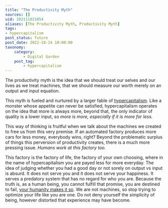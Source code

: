 ```yaml
---
title: "The Productivity Myth"
sources: []
uid: 202111021054
aliases: [The Productivity Myth, Productivity Myth]
tags:
- hypercapitalism
post_status: future
post_date: 2022-10-14 10:00:00
taxonomy:
    category:
        - Digital Garden
    post_tag:
        - hypercapitalism
---
```


The productivity myth is the idea that we should treat our selves and our lives as we treat machines, that we should measure our worth merely on an output and input equation. 

This myth is fueled and nurtured by a larger fable of [hypercapitalism](./a-users-definition-of-hypercapitalism.md). Like a monster whose appetite can never be satisfied, hypercapitalism operates on the idea that more is always more, beyond that, the only indicator of quality is a lower input, so *more is more, especially if it is more for less.*

This way of thinking is fruitful when we talk about the machines we created to free us from this very premise. If an automated factory produces more cars for less money, everybody wins, right? Beyond the problematic surplus of things this perversion of productivity creates, there is a much more pressing issue. *Humans work at this factory too.*

This factory is the factory of life, the factory of your own choosing, where in the name of hypercapitalism you are payed less for more everyday. The idea of judging whether you had a good day or not sorely on output vs input is absurd. It does not serve you and it does not serve your happiness. It serves a predatory system that has no regard for who you are. Because the truth is, as a human being, you cannot fulfill that promise, you are destined to fail, [your humanity makes it so](perfection-is-an-illusion.md). We are not machines, so stop trying to optimize your life like you are one. Do not deny yourself the simplicity of being, however distorted that experience may have become.